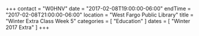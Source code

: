 +++
contact = "W0HNV"
date = "2017-02-08T19:00:00-06:00"
endTime = "2017-02-08T21:00:00-06:00"
location = "West Fargo Public Library"
title = "Winter Extra Class Week 5"
categories = [ "Education" ]
dates = [ "Winter 2017 Extra" ]
+++


